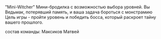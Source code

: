 "Mini-Witcher"
Мини-бродилка с возможностью выбора уровней.
Вы Ведьмак, потерявший память, и ваша задача бороться с монстрамию
Цель игры - пройти уровень и победить босса, который раскроет тайну вашего прошлого.

состав команды: Максиков Матвей
